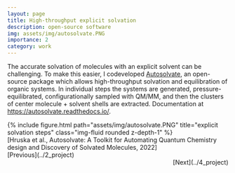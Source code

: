 ```yaml
---
layout: page
title: High-throughput explicit solvation
description: open-source software
img: assets/img/autosolvate.PNG
importance: 2
category: work
---
```


The accurate solvation of molecules with an explicit solvent can be challenging. To make this easier, I codeveloped <a href="https://github.com/Liu-group/AutoSolvate">Autosolvate</a>, an open-source package which allows high-throughput solvation and equilibration of organic systems. In individual steps the systems are generated, pressure-equilibrated, configurationally sampled with QM/MM, and then the clusters of center molecule + solvent shells are extracted. Documentation at <a href="https://autosolvate.readthedocs.io/">https://autosolvate.readthedocs.io/</a>. 

<div class="row justify-content-sm-center">
    <div class="col-sm-6 mt-3 mt-md-0">
        {% include figure.html path="assets/img/autosolvate.PNG" title="explicit solvation steps" class="img-fluid rounded z-depth-1" %}
    </div>

</div>

<div class="caption"> [Hruska et al., Autosolvate: A Toolkit for Automating Quantum Chemistry design and Discovery of Solvated Molecules, 2022]
</div>
[Previous](../2_project)  <div align="right">[Next](../4_project)</div>
